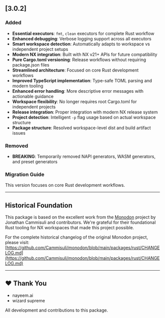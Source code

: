 ## [3.0.2]

### Added

- **Essential executors**: `fmt`, `clean` executors for complete Rust workflow
- **Enhanced debugging**: Verbose logging support across all executors
- **Smart workspace detection**: Automatically adapts to workspace vs
  independent project setups
- **Modern NX integration**: Built with NX v21+ APIs for future compatibility
- **Pure Cargo.toml versioning**: Release workflows without requiring
  package.json files
- **Streamlined architecture**: Focused on core Rust development workflows
- **Improved TypeScript implementation**: Type-safe TOML parsing and modern
  tooling
- **Enhanced error handling**: More descriptive error messages with actionable
  guidance
- **Workspace flexibility**: No longer requires root Cargo.toml for independent
  projects
- **Release integration**: Proper integration with modern NX release system
- **Project detection**: Intelligent `-p` flag usage based on actual workspace
  structure
- **Package structure**: Resolved workspace-level dist and build artifact issues

### Removed

- **BREAKING**: Temporarily removed NAPI generators, WASM generators, and preset
  generators

### Migration Guide

This version focuses on core Rust development workflows.

---

## Historical Foundation

This package is based on the excellent work from the
[Monodon](https://github.com/Cammisuli/monodon) project by Jonathan Cammisuli
and contributors. We're grateful for their foundational Rust tooling for NX
workspaces that made this project possible.

For the complete historical changelog of the original Monodon project, please
visit:
[https://github.com/Cammisuli/monodon/blob/main/packages/rust/CHANGELOG.md](https://github.com/Cammisuli/monodon/blob/main/packages/rust/CHANGELOG.md)

---

## ❤️ Thank You

- nayeem.ai
- wizard supreme

All development and contributions to this package.
